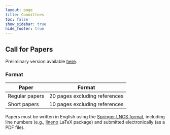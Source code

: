 ```yaml
---
layout: page
title: Committees
toc: false
show_sidebar: true
hide_footer: true
---
```


## Call for Papers

Preliminary version available [here](../files/cfp-2025.pdf).

### Format

| Paper      | Format |
| ----------- | ----------- |
| Regular papers      | 20 pages excluding references |
| Short papers      | 10 pages excluding references |

Papers must be written in English using the [Springer LNCS format](https://www.springer.com/gp/computer-science/lncs/editor-guidelines-for-springer-proceedings), including line numbers (e.g., [lineno](https://ctan.org/pkg/lineno) LaTeX package) and submitted electronically (as a PDF file).

